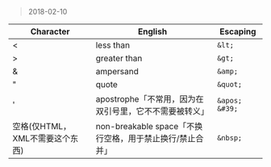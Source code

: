 > 2018-02-10

| Character                       | English                                                  | Escaping       |
| ------------------------------- | -------------------------------------------------------- | -------------- |
| <                               | less than                                                | `&lt;`         |
| >                               | greater than                                             | `&gt;`         |
| &                               | ampersand                                                | `&amp;`        |
| "                               | quote                                                    | `&quot;`       |
| '                               | apostrophe「不常用，因为在双引号里，它不不需要被转义」   | `&apos; &#39;` |
| 空格(仅HTML，XML不需要这个东西) | non-breakable space「不换行空格，用于禁止换行/禁止合并」 | `&nbsp;`       |
